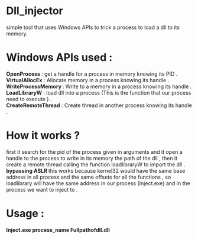 # Dll_injector

simple tool that uses Windows APIs to trick a process to load a dll to its memory. 



# Windows APIs used :



<b> OpenProcess </b> : get a handle for a process in memory knowing its PID . </br>
<b> VirtualAllocEx</b> : Allocate memory in a process knowing its handle . </br>
<b> WriteProcessMemory </b> : Write to a memory in a process knowing its handle . </br> 
<b> LoadLibraryW</b> : load dll into a process (This is the function that our process need to execute ) . </br> 
<b> CreateRemoteThread</b> : Create thread in another process knowing its handle . </br>

# How it works ? 


first it search for the pid of the process given in arguments and it open a handle to the process to write in its memory the path of the dll , then it create a remote thread  calling the function loadlibraryW to import the dll .</br>
 <b> bypassing ASLR </b> 
this works because kernel32 would have the same base address in all process and the same offsets for all the functions , so loadlibrary will have the same address in our process (Inject.exe) and in the process we want to inject to . 

# Usage : 
  <b> Inject.exe process_name Fullpathofdll.dll </b>
